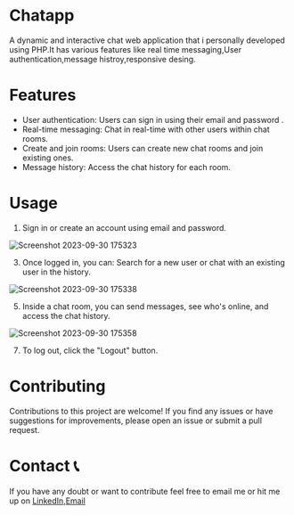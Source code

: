 # Chatapp
A dynamic and interactive chat web application that i personally developed using PHP.It has various features like real time messaging,User authentication,message histroy,responsive desing.

# Features
- User authentication: Users can sign in using their email and password .
- Real-time messaging: Chat in real-time with other users within chat rooms.
- Create and join rooms: Users can create new chat rooms and join existing ones.
- Message history: Access the chat history for each room.

# Usage
1. Sign in or create an account using email and password.
 
![Screenshot 2023-09-30 175323](https://github.com/Boahan/chatapp/assets/111555189/d41745a6-a251-463f-8f49-ae2d2f9b684c)

3. Once logged in, you can: Search for a new user or chat with an existing user in the history.
 
![Screenshot 2023-09-30 175338](https://github.com/Boahan/chatapp/assets/111555189/77db5c04-9469-44e7-bb8d-281701be8049)

5. Inside a chat room, you can send messages, see who's online, and access the chat history.

![Screenshot 2023-09-30 175358](https://github.com/Boahan/chatapp/assets/111555189/f79cdf51-bf6f-417c-883c-9d8863a0e4c6)

7. To log out, click the "Logout" button.

# Contributing
Contributions to this project are welcome! If you find any issues or have suggestions for improvements, please open an issue or submit a pull request.

# Contact 📞
If you have any doubt or want to contribute feel free to email me or hit me up on [LinkedIn](https://www.linkedin.com/in/shaswat-gusain-2924a324a),[Email](shaswatgusain1@gmail.com)

